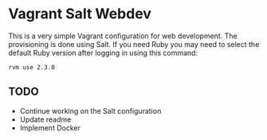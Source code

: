 Vagrant Salt Webdev
===================

This is a very simple Vagrant configuration for web development. The provisioning is done using Salt. If you need Ruby you may need to select the default Ruby version after logging in using this command:

    rvm use 2.3.0


TODO
----

*   Continue working on the Salt configuration
*   Update readme
*   Implement Docker
